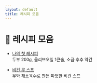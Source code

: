 ```yaml
---
layout: default
title: 레시피 모음
---
```


# 🍲 레시피 모음

- [나의 첫 레시피](index.md)  
  두부 200g, 올리브오일 1큰술, 소금·후추 약간

- [비건 무 스프](vegan-mu-soup-20250815.md)  
  무와 채소육수로 만든 따뜻한 비건 스프
